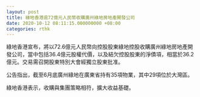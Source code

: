 ```yaml
---
layout: post
title: 綠地香港逾72億元人民幣收購廣州綠地房地產開發公司
date: 2020-10-12 08:11:15.000000000 +08:00
categories: rthk
---
```


綠地香港宣布，將以72.6億元人民幣向控股股東綠地控股收購廣州綠地房地產開發公司，當中包括36.4億元股權代價，以及結欠控股股東的淨債項，相當於36.2億元。交易需召開股東特別大會經獨立股東批准。

公告指出，截至6月底廣州綠地在廣東省持有35項物業，其中29項位於大灣區。

綠地香港表示，收購與集團策略相符，擴大收益基礎。
